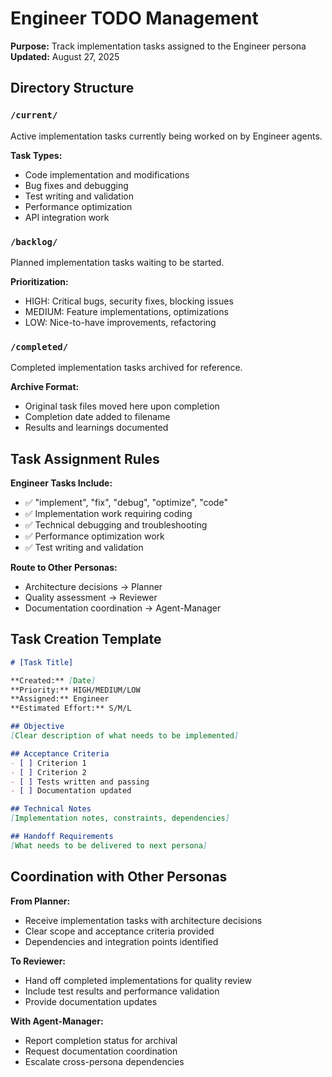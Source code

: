 # Engineer TODO Management

**Purpose:** Track implementation tasks assigned to the Engineer persona  
**Updated:** August 27, 2025

## Directory Structure

### `/current/`
Active implementation tasks currently being worked on by Engineer agents.

**Task Types:**
- Code implementation and modifications
- Bug fixes and debugging
- Test writing and validation
- Performance optimization
- API integration work

### `/backlog/`
Planned implementation tasks waiting to be started.

**Prioritization:**
- HIGH: Critical bugs, security fixes, blocking issues
- MEDIUM: Feature implementations, optimizations
- LOW: Nice-to-have improvements, refactoring

### `/completed/`
Completed implementation tasks archived for reference.

**Archive Format:**
- Original task files moved here upon completion
- Completion date added to filename
- Results and learnings documented

## Task Assignment Rules

**Engineer Tasks Include:**
- ✅ "implement", "fix", "debug", "optimize", "code"
- ✅ Implementation work requiring coding
- ✅ Technical debugging and troubleshooting
- ✅ Performance optimization work
- ✅ Test writing and validation

**Route to Other Personas:**
- Architecture decisions → Planner
- Quality assessment → Reviewer
- Documentation coordination → Agent-Manager

## Task Creation Template

```markdown
# [Task Title]

**Created:** [Date]
**Priority:** HIGH/MEDIUM/LOW
**Assigned:** Engineer
**Estimated Effort:** S/M/L

## Objective
[Clear description of what needs to be implemented]

## Acceptance Criteria
- [ ] Criterion 1
- [ ] Criterion 2
- [ ] Tests written and passing
- [ ] Documentation updated

## Technical Notes
[Implementation notes, constraints, dependencies]

## Handoff Requirements
[What needs to be delivered to next persona]
```

## Coordination with Other Personas

**From Planner:**
- Receive implementation tasks with architecture decisions
- Clear scope and acceptance criteria provided
- Dependencies and integration points identified

**To Reviewer:**
- Hand off completed implementations for quality review
- Include test results and performance validation
- Provide documentation updates

**With Agent-Manager:**
- Report completion status for archival
- Request documentation coordination
- Escalate cross-persona dependencies
